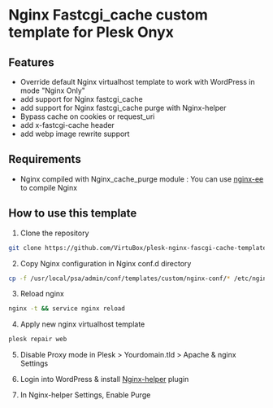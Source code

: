 # Nginx Fastcgi_cache custom template for Plesk Onyx

## Features

* Override default Nginx virtualhost template to work with WordPress in mode "Nginx Only"
* add support for Nginx fastcgi_cache
* add support for Nginx fastcgi_cache purge with Nginx-helper
* Bypass cache on cookies or request_uri
* add x-fastcgi-cache header
* add webp image rewrite support

## Requirements

* Nginx compiled with Nginx_cache_purge module : You can use [nginx-ee](https://virtubox.github.io/nginx-ee/) to compile Nginx

## How to use this template

1) Clone the repository

```bash
git clone https://github.com/VirtuBox/plesk-nginx-fascgi-cache-template.git /usr/local/psa/admin/conf/templates/custom
```

2) Copy Nginx configuration in Nginx conf.d directory

```bash
cp -f /usr/local/psa/admin/conf/templates/custom/nginx-conf/* /etc/nginx/conf.d/
```

3) Reload nginx

```bash
nginx -t && service nginx reload
```

4) Apply new nginx virtualhost template

```bash
plesk repair web
```

5) Disable Proxy mode in Plesk > Yourdomain.tld > Apache & nginx Settings

6) Login into WordPress & install [Nginx-helper](https://wordpress.org/plugins/nginx-helper/) plugin

7) In Nginx-helper Settings, Enable Purge